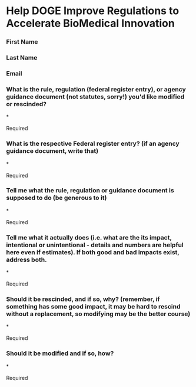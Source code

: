 # Help DOGE Improve Regulations to Accelerate BioMedical Innovation

### First Name

### Last Name

### Email

### What is the rule, regulation (federal register entry), or agency guidance document (not statutes, sorry!) you'd like modified or rescinded?

\*

Required

### What is the respective Federal register entry? (if an agency guidance document, write that)

\*

Required

### Tell me what the rule, regulation or guidance document is supposed to do (be generous to it)

\*

Required

### Tell me what it actually does (i.e. what are the its impact, intentional or unintentional - details and numbers are helpful here even if estimates). If both good and bad impacts exist, address both.

\*

Required

### Should it be rescinded, and if so, why? (remember, if something has some good impact, it may be hard to rescind without a replacement, so modifying may be the better course)

\*

Required

### Should it be modified and if so, how?

\*

Required